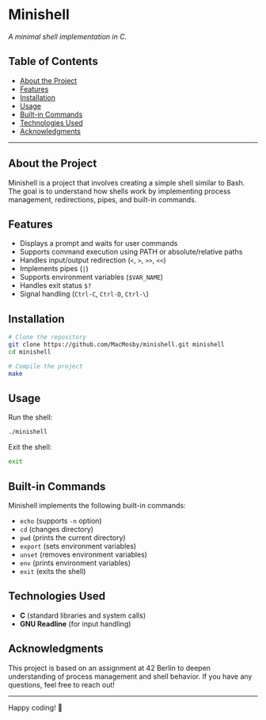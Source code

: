 # Minishell

*A minimal shell implementation in C.*

## Table of Contents

- [About the Project](#about-the-project)
- [Features](#features)
- [Installation](#installation)
- [Usage](#usage)
- [Built-in Commands](#built-in-commands)
- [Technologies Used](#technologies-used)
- [Acknowledgments](#acknowledgments)

---

## About the Project

Minishell is a project that involves creating a simple shell similar to Bash. The goal is to understand how shells work by implementing process management, redirections, pipes, and built-in commands.

## Features

- Displays a prompt and waits for user commands
- Supports command execution using PATH or absolute/relative paths
- Handles input/output redirection (`<`, `>`, `>>`, `<<`)
- Implements pipes (`|`)
- Supports environment variables (`$VAR_NAME`)
- Handles exit status `$?`
- Signal handling (`Ctrl-C`, `Ctrl-D`, `Ctrl-\`)

## Installation

```sh
# Clone the repository
git clone https://github.com/MacMosby/minishell.git minishell
cd minishell

# Compile the project
make
```

## Usage

Run the shell:

```sh
./minishell
```

Exit the shell:

```sh
exit
```

## Built-in Commands

Minishell implements the following built-in commands:

- `echo` (supports `-n` option)
- `cd` (changes directory)
- `pwd` (prints the current directory)
- `export` (sets environment variables)
- `unset` (removes environment variables)
- `env` (prints environment variables)
- `exit` (exits the shell)

## Technologies Used

- **C** (standard libraries and system calls)
- **GNU Readline** (for input handling)

## Acknowledgments

This project is based on an assignment at 42 Berlin to deepen understanding of process management and shell behavior. If you have any questions, feel free to reach out!

---

Happy coding! 🚀

